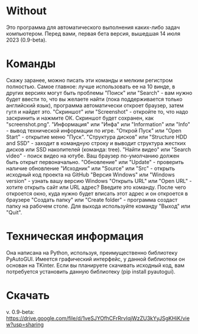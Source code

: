 # Without
Это программа для автоматического выполнения каких-либо задач компьютером. Перед вами, первая бета версия, вышедшая 14 июля 2023 (0.9-beta). 
# Команды
Скажу заранее, можно писать эти команды и мелким регистром полностью. Самое главное: лучше использовать ее на 10 винде, в других версиях могут быть проблемы
"Поиск" или "Search" - вам нужно будет ввести то, что вы желаете найти (пока поддерживается только английский язык), программа автоматически откроет браузер, затем гугл и найдет это.
"Скриншот" или "Screenshot" - откройте то, что надо заскринить и нажмите ОК. Скриншот будет сохранен, как "screenshot.png".
"Информация" или "Инфа" или "Information" или "Info" - вывод технической информации по игре.
"Открой Пуск" или "Open Start" - открытие меню "Пуск".
"Структура дисков" или "Structure HDD and SSD" - заходит в командную строку и выводит структура жестких дисков или SSD накопителей (команда: tree).
"Найти видео" или "Search video" - поиск видео на ютубе. Ваш браузер по-умолчанию должен быть открыт первоначально.
"Обновление" или "Update" - проверить наличие обновление
"Исходник" или "Source" или "Src" - открыть исходный код проекта на GitHub
"Версия Windows" или "Windows version" - узнать вашу версию Windows
"Открыть URL" или "Open URL" - хотите открыть сайт или URL адрес? Введите это команду. После чего откроется окно, куда нужно будет вписать этот адрес и он откроется в браузере
"Создать папку" или "Create folder" - программа создаст папку на рабочем столе.
Для выхода используйте команду "Выход" или "Quit".

# Техническая информация
Она написана на Python, используя, преимущественно библиотеку PyAutoGUI. Имеется графический интерфейс, у данной библиотеки он основан на TKinter. Если вы планируете скачивать исходный код, вам потребуется установить данную библиотеку (pip install pyautogui).

# Скачать
v. 0.9-beta: https://drive.google.com/file/d/1veSJYOfhCFrRrvIqjWzZU3kYyJSgKHiK/view?usp=sharing
